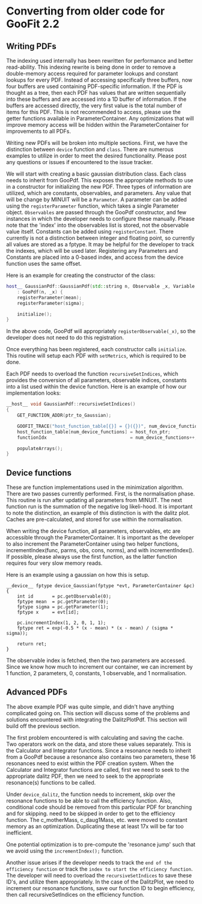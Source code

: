 # Converting from older code for GooFit 2.2

## Writing PDFs

The indexing used internally has been rewritten for performance and better read-ability.  This indexing rewrite is being done in order to remove a double-memory access required for parameter lookups and constant lookups for every PDF.  Instead of accessing specifically three buffers, now four buffers are used containing PDF-specific information.  If the PDF is thought as a tree, then each PDF has values that are written sequentially into these buffers and are accessed into a 1D buffer of information.  If the buffers are accessed directly, the very first value is the total number of items for this PDF.  This is not recommended to access, please use the getter functions available in ParameterContainer.  Any optimizations that will improve memory access will be hidden within the ParameterContainer for improvements to all PDFs.

Writing new PDFs will be broken into multiple sections.  First, we have the distinction between `device` function and `class`.  There are numerous examples to utilize in order to meet the desired functionality.  Please post any questions or issues if encountered to the issue tracker.

We will start with creating a basic gaussian distribution class.  Each class needs to inherit from GooPdf.  This exposes the appropriate methods to use in a constructor for initializing the new PDF.  Three types of information are utilized, which are constants, observables, and parameters.  Any value that will be change by MINUIT will be a `Parameter`.  A parameter can be added using the `registerParameter` function, which takes a single Parameter object.  `Observables` are passed through the GooPdf constructor, and few instances in which the developer needs to configure these manually.  Please note that the 'index' into the observables list is stored, not the observable value itself.  Constants can be added using `registerConstant`.  There currently is not a distinction between integer and floating point, so currently all values are stored as a fptype.  It may be helpful for the developer to track the indexes, which will be used later.  Registering any Parameters and Constants are placed into a 0-based index, and access from the device function uses the same offset.

Here is an example for creating the constructor of the class:

```cpp
host__ GaussianPdf::GaussianPdf(std::string n, Observable _x, Variable mean, Variable sigma)
    : GooPdf(n, _x) {
    registerParameter(mean);
    registerParameter(sigma);

    initialize();
}

```

In the above code, GooPdf will appropriately `registerObservable(_x)`, so the developer does not need to do this registration.

Once everything has been registered, each constructor calls `initialize`.  This routine will setup each PDF with `setMetrics`, which is required to be done.

Each PDF needs to overload the function `recursiveSetIndices`, which provides the conversion of all parameters, observable indices, constants into a list used within the device function.  Here is an example of how our implementation looks:

```cpp
__host__ void GaussianPdf::recursiveSetIndices() 
{
    GET_FUNCTION_ADDR(ptr_to_Gaussian);

    GOOFIT_TRACE("host_function_table[{}] = {}({})", num_device_functions, getName(), "ptr_to_Gaussian");
    host_function_table[num_device_functions] = host_fcn_ptr;
    functionIdx                               = num_device_functions++;

    populateArrays();
}

```

## Device functions

These are function implementations used in the minimization algorithm.  There are two passes currently performed.  First, is the normalisation phase.  This routine is run after updating all parameters from MINUIT.  The next function run is the summation of the negative log likeli-hood.  It is important to note the distinction, an example of this distinction is with the dalitz plot.  Caches are pre-calculated, and stored for use within the normalisation.

When writing the device function, all parameters, observables, etc are accessible through the ParameterContainer.  It is important as the developer to also increment the ParameterContainer using two helper functions, incrementIndex(func, parms, obs, cons, norms), and with incrementIndex().  If possible, please always use the first function, as the latter function requires four very slow memory reads.

Here is an example using a gaussian on how this is setup.

```
__device__ fptype device_Gaussian(fptype *evt, ParameterContainer &pc) {
    int id       = pc.getObservable(0);
    fptype mean  = pc.getParameter(0);
    fptype sigma = pc.getParameter(1);
    fptype x     = evt[id];

    pc.incrementIndex(1, 2, 0, 1, 1);
    fptype ret = exp(-0.5 * (x - mean) * (x - mean) / (sigma * sigma));

    return ret;
}
```

The observable index is fetched, then the two parameters are accessed.  Since we know how much to increment our container, we can increment by 1 function, 2 parameters, 0, constants, 1 observable, and 1 normalisation.  


## Advanced PDFs

The above example PDF was quite simple, and didn't have anything complicated going on.  This section will discuss some of the problems and solutions encountered with integrating the DalitzPlotPdf.  This section will build off the previous section.

The first problem encountered is with calculating and saving the cache.  Two operators work on the data, and store these values separately.  This is the Calculator and Integrator functions.  Since a resonance needs to inherit from a GooPdf because a resonance also contains two parameters, these 16 resonances need to exist within the PDF creation system.  When the Calculator and Integrator functions are called, first we need to seek to the appropriate dalitz PDF, then we need to seek to the appropriate resonance(s) functions to be called.  

Under `device_dalitz`, the function needs to increment, skip over the resonance functions to be able to call the efficiency function.  Also, conditional code should be removed from this particular PDF for branching and for skipping.  need to be skipped in order to get to the efficiency function.  The c_motherMass, c_daug1Mass, etc. were moved to constant memory as an optimization.  Duplicating these at least 17x will be far too inefficient.

One potential optimization is to pre-compute the 'resonance jump' such that we avoid using the `incrementIndex();` function.  

Another issue arises if the developer needs to track the `end of the efficiency function` or track the `index to start the efficiency function`.  The developer will need to overload the `recursiveSetIndices` to save these ID's, and utilize them appropriately.  In the case of the DalitzPlot, we need to increment our resonance functions, save our function ID to begin efficiency, then call recursiveSetIndices on the efficiency function.
